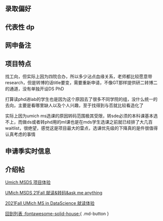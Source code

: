 ## 录取偏好

## 代表性 dp

## 网申备注

## 项目特点

找工向，但实际上因为四院合办，所以多少沾点血缘关系，老师都比较愿意带research，但是转博的话title要变，需要重新申请，不像GT那样提供研二转博二的通道，没有单独开设DS PhD



打算读phd进lab的学生也是因为这个原因去了很多不同学院的组，没什么统一的去向，主要是看哪里缺人以及个人兴趣，至于找得到与否就比较看造化了



实际上因为umich ms选课的原因转码范围极其受限，转sde必须的本科课基本选不上，而做ds或者转phd用的ml课也是在mds学生选课之前就已经排了大几百waitlist，很绝望，感觉这是项目最大的雷点，选课优先级的下降真的是件很值得认真考虑的事情



## 申请季实时信息

## 介绍帖

[Umich MSDS 项目体验](https://www.1point3acres.com/bbs/thread-968074-1-1.html)

[UMich MSDS 21Fall 就读&转码&ask me anything](https://www.1point3acres.com/bbs/thread-926265-1-1.html)

[2021Fall UMich MS in DataScience 就读体验](https://www.1point3acres.com/bbs/thread-865137-1-1.html)

[回到列表 :fontawesome-solid-house:](grade.md){ .md-button }
